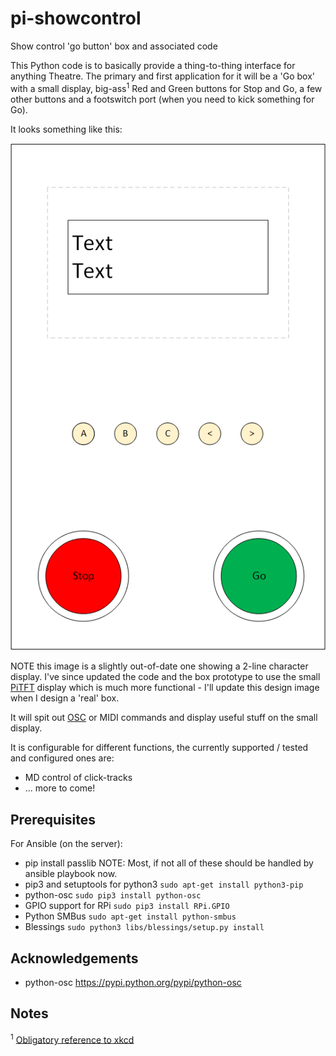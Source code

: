 # pi-showcontrol
Show control 'go button' box and associated code

This Python code is to basically provide a thing-to-thing interface for anything Theatre.
The primary and first application for it will be a 'Go box' with a small display,
big-ass<sup>1</sup> Red and Green buttons for Stop and Go, a few other buttons
and a footswitch port (when you need to kick something for Go).

It looks something like this:

![Box Design image](https://github.com/cscashby/pi-showcontrol/raw/6427e44d50968b0135206b570e9a3a4cb71eeb63/docs/box/Box%20Design.png)

NOTE this image is a slightly out-of-date one showing a 2-line character display. I've since updated the code and the box prototype to use the small [PiTFT](https://shop.pimoroni.com/products/pitft-plus-480x320-3-5-tft-touchscreen-for-raspberry-pi-pi-2-and-model-a-b?utm_medium=cpc&utm_source=googlepla&variant=4080023745&gclid=Cj0KCQjwlf_MBRDUARIsAD8Gj8CAQk7UuQAONYFBYBVz59S03C8nTJtzcMYPNM9e_ndSreCQs6M_mVsaAsJDEALw_wcB) display which is much more functional - I'll update this design image when I design a 'real' box.

It will spit out [OSC](https://en.wikipedia.org/wiki/Open_Sound_Control) or MIDI commands
and display useful stuff on the small display.

It is configurable for different functions, the currently supported / tested and configured ones are:
* MD control of click-tracks
* ... more to come!

## Prerequisites
For Ansible (on the server):
* pip install passlib
NOTE: Most, if not all of these should be handled by ansible playbook now.
* pip3 and setuptools for python3 `sudo apt-get install python3-pip`
* python-osc `sudo pip3 install python-osc`
* GPIO support for RPi `sudo pip3 install RPi.GPIO`
* Python SMBus `sudo apt-get install python-smbus`
* Blessings `sudo python3 libs/blessings/setup.py install`

## Acknowledgements
* python-osc https://pypi.python.org/pypi/python-osc

## Notes
<sup>1</sup> [Obligatory reference to xkcd](https://xkcd.com/37/)

